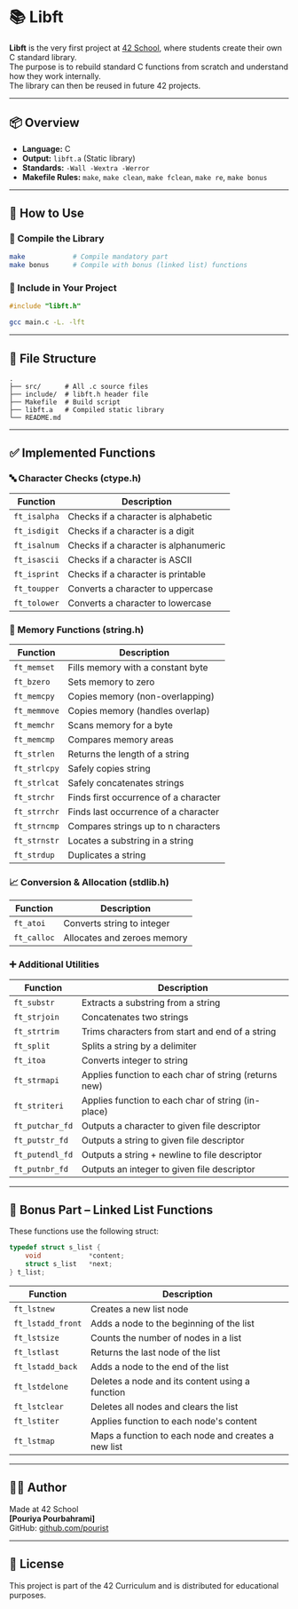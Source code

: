 # 📚 Libft

**Libft** is the very first project at [42 School](https://42.fr), where students create their own C standard library.  
The purpose is to rebuild standard C functions from scratch and understand how they work internally.  
The library can then be reused in future 42 projects.

---

## 📦 Overview

- **Language:** C  
- **Output:** `libft.a` (Static library)  
- **Standards:** `-Wall -Wextra -Werror`  
- **Makefile Rules:** `make`, `make clean`, `make fclean`, `make re`, `make bonus`

---

## 🧰 How to Use

### 🔨 Compile the Library

```bash
make            # Compile mandatory part
make bonus      # Compile with bonus (linked list) functions
```

### 🧪 Include in Your Project

```c
#include "libft.h"
```

```bash
gcc main.c -L. -lft
```

---

## 📁 File Structure

```
.
├── src/      # All .c source files 
├── include/  # libft.h header file 
├── Makefile  # Build script 
├── libft.a   # Compiled static library
└── README.md
```

---

## ✅ Implemented Functions

### 🔤 Character Checks (ctype.h)

| Function        | Description                            |
|----------------|----------------------------------------|
| `ft_isalpha`    | Checks if a character is alphabetic    |
| `ft_isdigit`    | Checks if a character is a digit       |
| `ft_isalnum`    | Checks if a character is alphanumeric  |
| `ft_isascii`    | Checks if a character is ASCII         |
| `ft_isprint`    | Checks if a character is printable     |
| `ft_toupper`    | Converts a character to uppercase      |
| `ft_tolower`    | Converts a character to lowercase      |

### 🧠 Memory Functions (string.h)

| Function        | Description                                 |
|----------------|---------------------------------------------|
| `ft_memset`     | Fills memory with a constant byte           |
| `ft_bzero`      | Sets memory to zero                         |
| `ft_memcpy`     | Copies memory (non-overlapping)             |
| `ft_memmove`    | Copies memory (handles overlap)             |
| `ft_memchr`     | Scans memory for a byte                     |
| `ft_memcmp`     | Compares memory areas                       |
| `ft_strlen`     | Returns the length of a string              |
| `ft_strlcpy`    | Safely copies string                        |
| `ft_strlcat`    | Safely concatenates strings                 |
| `ft_strchr`     | Finds first occurrence of a character       |
| `ft_strrchr`    | Finds last occurrence of a character        |
| `ft_strncmp`    | Compares strings up to n characters         |
| `ft_strnstr`    | Locates a substring in a string             |
| `ft_strdup`     | Duplicates a string                         |

### 📈 Conversion & Allocation (stdlib.h)

| Function        | Description                             |
|----------------|-----------------------------------------|
| `ft_atoi`       | Converts string to integer              |
| `ft_calloc`     | Allocates and zeroes memory             |

### ➕ Additional Utilities

| Function          | Description                                          |
|------------------|------------------------------------------------------|
| `ft_substr`       | Extracts a substring from a string                   |
| `ft_strjoin`      | Concatenates two strings                             |
| `ft_strtrim`      | Trims characters from start and end of a string      |
| `ft_split`        | Splits a string by a delimiter                       |
| `ft_itoa`         | Converts integer to string                           |
| `ft_strmapi`      | Applies function to each char of string (returns new)|
| `ft_striteri`     | Applies function to each char of string (in-place)   |
| `ft_putchar_fd`   | Outputs a character to given file descriptor         |
| `ft_putstr_fd`    | Outputs a string to given file descriptor            |
| `ft_putendl_fd`   | Outputs a string + newline to file descriptor        |
| `ft_putnbr_fd`    | Outputs an integer to given file descriptor          |

---

## 🌟 Bonus Part – Linked List Functions

These functions use the following struct:

```c
typedef struct s_list {
    void            *content;
    struct s_list   *next;
} t_list;
```

| Function           | Description                                        |
|-------------------|----------------------------------------------------|
| `ft_lstnew`        | Creates a new list node                           |
| `ft_lstadd_front`  | Adds a node to the beginning of the list          |
| `ft_lstsize`       | Counts the number of nodes in a list              |
| `ft_lstlast`       | Returns the last node of the list                 |
| `ft_lstadd_back`   | Adds a node to the end of the list                |
| `ft_lstdelone`     | Deletes a node and its content using a function   |
| `ft_lstclear`      | Deletes all nodes and clears the list             |
| `ft_lstiter`       | Applies function to each node's content           |
| `ft_lstmap`        | Maps a function to each node and creates a new list|

---

## 👨‍💻 Author

Made at 42 School  
**[Pouriya Pourbahrami]**  
GitHub: [github.com/pourist](https://github.com/pourist)

---

## 📜 License

This project is part of the 42 Curriculum and is distributed for educational purposes.

